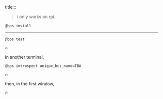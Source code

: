 title:::

> ℹ️ only works on rpi.

```bash
@bps install
```

---

```bash
@bps test
```

```text
🔥
```

in another terminal,

```bash
@bps introspect unique_bus_name=TBA
```

```text
🔥
```

then, in the first window,

```text
🔥
```